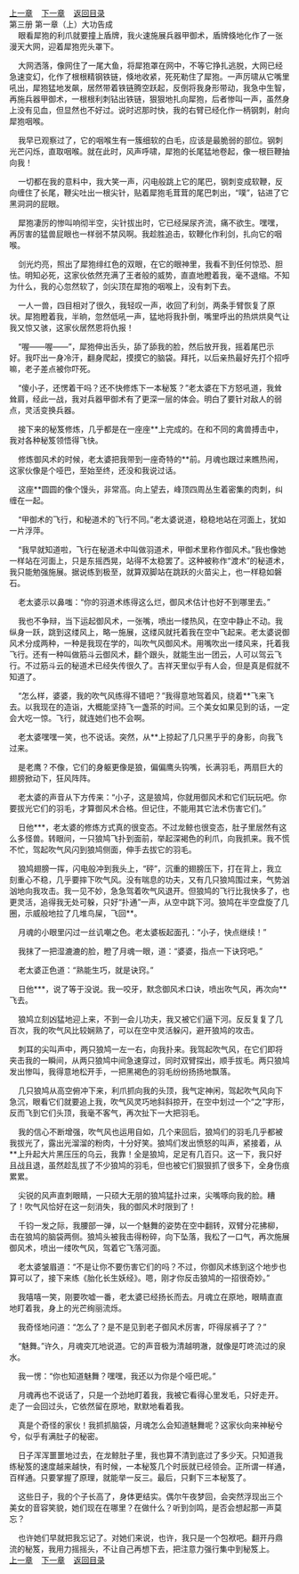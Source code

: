 
[上一章](https://github.com/xiaominghe2014/spider_book/blob/master/book/知北游/第39章.md)&nbsp;&nbsp;&nbsp;&nbsp;[下一章](https://github.com/xiaominghe2014/spider_book/blob/master/book/知北游/第41章.md)&nbsp;&nbsp;&nbsp;&nbsp;[返回目录](https://github.com/xiaominghe2014/spider_book/blob/master/book/知北游/README.md)
<br /> 第三册 第一章（上）大功告成<br />
        眼看犀狍的利爪就要撞上盾牌，我火速施展兵器甲御术，盾牌倏地化作了一张漫天大网，迎着犀狍兜头罩下。

    大网洒落，像网住了一尾大鱼，将犀狍罩在网中，不等它挣扎逃脱，大网已经急速变幻，化作了根根精钢铁链，倏地收紧，死死勒住了犀狍。一声厉啸从它嘴里吼出，犀狍猛地发飙，居然带着铁链腾空跃起，反倒将我身形带动，我急中生智，再施兵器甲御术，一根根利刺钻出铁链，狠狠地扎向犀狍，后者惨叫一声，虽然身上没有见血，但显然也不好过。说时迟那时快，我的右臂已经化作一柄钢刺，射向犀狍咽喉。

    我早已观察过了，它的咽喉生有一簇细软的白毛，应该是最脆弱的部位。钢刺光芒闪烁，直取咽喉。就在此时，风声呼啸，犀狍的长尾猛地卷起，像一根巨鞭抽向我！

    一切都在我的意料中，我大笑一声，闪电般跳上它的尾巴，钢刺变成软鞭，反向缠住了长尾，鞭尖吐出一根尖针，贴着犀狍毛茸茸的尾巴刺出，“噗”，钻进了它黑洞洞的屁眼。

    犀狍凄厉的惨叫响彻半空，尖针拔出时，它已经屎尿齐流，痛不欲生。嘿嘿，再厉害的猛兽屁眼也一样弱不禁风啊。我趁胜追击，软鞭化作利剑，扎向它的咽喉。

    剑光灼亮，照出了犀狍绯红色的双眼，在它的眼神里，我看不到任何惊恐、胆怯。明知必死，这家伙依然充满了王者般的威势，直直地瞪着我，毫不退缩。不知为什么，我的心忽然软了，剑尖顶在犀狍的咽喉上，没有刺下去。

    一人一兽，四目相对了很久，我轻叹一声，收回了利剑，两条手臂恢复了原状。犀狍瞪着我，半晌，忽然低吼一声，猛地将我扑倒，嘴里呼出的热烘烘臭气让我又惊又骇，这家伙居然恩将仇报！

    “喔——喔——”，犀狍伸出舌头，舔了舔我的脸，然后放开我，摇着尾巴示好。我吓出一身冷汗，翻身爬起，摸摸它的脑袋。拜托，以后亲热最好先打个招呼嘛，老子差点被你吓死。

    “傻小子，还愣着干吗？还不快修炼下一本秘笈？”老太婆在下方怒吼道，我耸耸肩，经此一战，我对兵器甲御术有了更深一层的体会。明白了要针对敌人的弱点，灵活变换兵器。

    接下来的秘笈修炼，几乎都是在一座座**上完成的。在和不同的禽兽搏击中，我对各种秘笈领悟得飞快。

    修炼御风术的时候，老太婆把我带到一座奇特的**前。月魂也跟过来瞧热闹，这家伙像是个哑巴，至始至终，还没和我说过话。

    这座**圆圆的像个馒头，非常高。向上望去，峰顶四周丛生着密集的肉刺，纠缠在一起。

    “甲御术的飞行，和秘道术的飞行不同。”老太婆说道，稳稳地站在河面上，犹如一片浮萍。

    “我早就知道啦，飞行在秘道术中叫做羽道术，甲御术里称作御风术。”我也像她一样站在河面上，只是东摇西晃，站得不太稳罢了。这种被称作“渡术”的秘道术，我只能勉强施展。据说练到极至，就算双脚站在跳跃的火苗尖上，也一样稳如磐石。

    老太婆示以鼻嗤：“你的羽道术练得这么烂，御风术估计也好不到哪里去。”

    我也不争辩，当下运起御风术，一张嘴，喷出一缕热风，在空中静止不动。我纵身一跃，跳到这缕风上，略一施展，这缕风就托着我在空中飞起来。老太婆说御风术分成两种，一种是我现在学的，叫吹气风御风术。用嘴吹出一缕风来，托着我飞行。还有一种叫做筋斗云御风术，翻个跟头，就能生出一团云，人可以驾云飞行。不过筋斗云的秘道术已经失传很久了。吉祥天里似乎有人会，但是真是假就不知道了。

    “怎么样，婆婆，我的吹气风练得不错吧？”我得意地驾着风，绕着**飞来飞去。以我现在的造诣，大概能坚持飞一盏茶的时间。三个美女如果见到的话，一定会大吃一惊。飞行，就连她们也不会啊。

    老太婆嘿嘿一笑，也不说话。突然，从**上掠起了几只黑乎乎的身影，向我飞过来。

    是老鹰？不像，它们的身躯更像是狼，偏偏鹰头钩嘴，长满羽毛，两扇巨大的翅膀掀动下，狂风阵阵。

    老太婆的声音从下方传来：“小子，这是狼鸠，你就用御风术和它们玩玩吧。你要拔光它们的羽毛，才算御风术合格。但记住，不能用其它法术伤害它们。”

    日他***，老太婆的修炼方式真的很变态。不过龙鲸也很变态，肚子里居然有这么多怪兽。转眼间，一只狼鸠飞扑到面前，举起深褐色的利爪，向我抓来。我不慌不忙，驾起吹气风闪到狼鸠侧面，伸手去拔它的羽毛。

    狼鸠翅膀一挥，闪电般冲到我头上，“砰”，沉重的翅膀压下，打在背上，我立刻重心不稳，几乎要摔下吹气风。没有喘息的功夫，又有几只狼鸠围过来，气势汹汹地向我攻击。我一见不妙，急急驾着吹气风退开。但狼鸠的飞行比我快多了，也更灵活，追得我无处可躲，只好“扑通”一声，从空中跳下河。狼鸠在半空盘旋了几圈，示威般地拉了几堆鸟屎，飞回**。

    月魂的小眼里闪过一丝讥嘲之色。老太婆板起面孔：“小子，快点继续！”

    我抹了一把湿漉漉的脸，瞪了月魂一眼，道：“婆婆，指点一下诀窍吧。”

    老太婆正色道：“熟能生巧，就是诀窍。”

    日他***，说了等于没说。我一咬牙，默念御风术口诀，喷出吹气风，再次向**飞去。

    狼鸠立刻凶猛地迎上来，不到一会儿功夫，我又被它们逼下河。反反复复了几百次，我的吹气风比较娴熟了，可以在空中灵活躲闪，避开狼鸠的攻击。

    刺耳的尖叫声中，两只狼鸠一左一右，向我扑来。我驾起吹气风，在它们即将夹击我的一瞬间，从两只狼鸠中间急速穿过，同时双臂探出，顺手拔毛。两只狼鸠发出惨叫，我得意地松开手，一把黑褐色的羽毛纷纷扬扬地飘落。

    几只狼鸠从高空俯冲下来，利爪抓向我的头顶，我气定神闲，驾起吹气风向下急沉，眼看它们就要追上我，吹气风灵巧地斜斜掠开，在空中划过一个“之”字形，反而飞到它们头顶，我毫不客气，再次扯下一大把羽毛。

    我的信心不断增强，吹气风也运用自如，几个来回后，狼鸠们的羽毛几乎都被我拔光了，露出光溜溜的粉肉，十分好笑。狼鸠们发出愤怒的叫声，紧接着，从**上升起大片黑压压的乌云，我靠！全是狼鸠，足足有几百只。这一下，我只好且战且退，虽然趁乱拔了不少狼鸠的羽毛，但也被它们狠狠抓了很多下，全身伤痕累累。

    尖锐的风声直刺眼睛，一只硕大无朋的狼鸠猛扑过来，尖嘴啄向我的脸。糟了！吹气风恰好在这一刻消失，我的御风术时限到了！

    千钧一发之际，我腰部一弹，以一个魅舞的姿势在空中翻转，双臂分花拂柳，击在狼鸠的脑袋两侧。狼鸠头被我击得粉碎，向下坠落，我松了一口气，再次施展御风术，喷出一缕吹气风，驾着它飞落河面。

    老太婆皱眉道：“不是让你不要伤害它们的吗？不过，你御风术练到这个地步也算可以了，接下来练《胎化长生妖经》。嗯，刚才你反击狼鸠的一招很奇妙。”

    我嘻嘻一笑，刚要吹嘘一番，老太婆已经扬长而去。月魂立在原地，眼睛直直地盯着我，身上的光芒绚丽流烁。

    我奇怪地问道：“怎么了？是不是见到老子御风术厉害，吓得尿裤子了？”

    “魅舞。”许久，月魂突兀地说道。它的声音极为清越明澈，就像是叮咚流过的泉水。

    我一愣：“你也知道魅舞？嘿嘿，我还以为你是个哑巴呢。”

    月魂再也不说话了，只是一个劲地盯着我，我被它看得心里发毛，只好走开。走了一会回过头，它依然留在原地，默默地看着我。

    真是个奇怪的家伙！我抓抓脑袋，月魂怎么会知道魅舞呢？这家伙向来神秘兮兮，似乎有满肚子的秘密。

    日子浑浑噩噩地过去，在龙鲸肚子里，我也算不清到底过了多少天。只知道我练秘笈的速度越来越快，有时候，一本秘笈几个时辰就已经领会。正所谓一样通，百样通。只要掌握了原理，就能举一反三。最后，只剩下三本秘笈了。

    这些日子，我的个子长高了，身体更结实。偶尔午夜梦回，会突然浮现出三个美女的音容笑貌，她们现在在哪里？在做什么？听到剑鸣，是否会想起那一声莫忘？

    也许她们早就把我忘记了。对她们来说，也许，我只是一个包袱吧。翻开丹鼎流的秘笈，我用力摇摇头，不让自己再想下去，把注意力强行集中到秘笈上。
  <br />
[上一章](https://github.com/xiaominghe2014/spider_book/blob/master/book/知北游/第39章.md)&nbsp;&nbsp;&nbsp;&nbsp;[下一章](https://github.com/xiaominghe2014/spider_book/blob/master/book/知北游/第41章.md)&nbsp;&nbsp;&nbsp;&nbsp;[返回目录](https://github.com/xiaominghe2014/spider_book/blob/master/book/知北游/README.md)
